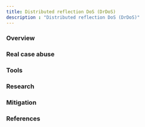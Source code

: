 ```yaml
---
title: Distributed reflection DoS (DrDoS)
description : "Distributed reflection DoS (DrDoS)"
---
```


### Overview <a id="chapter-1"></a>


### Real case abuse<a id="chapter-2"></a>

### Tools <a id="chapter-3"></a>

### Research <a id="chapter-4"></a>

### Mitigation <a id="chapter-5"></a>

### References <a id="chapter-6"></a>


